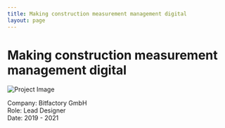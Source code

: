 ```yaml
---
title: Making construction measurement management digital
layout: page
---
```


# Making construction measurement management digital

![Project Image](/projects/construction/assets/case-study-contruction-ui.jpg)

Company: Bitfactory GmbH<br>
Role: Lead Designer<br>
Date: 2019 - 2021
